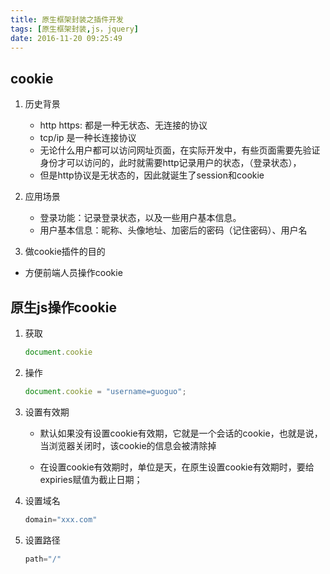```yaml
---
title: 原生框架封装之插件开发
tags: [原生框架封装,js，jquery]
date: 2016-11-20 09:25:49
---
```

 


##	cookie

1.	历史背景

	-	http https: 都是一种无状态、无连接的协议
	-	tcp/ip 是一种长连接协议
	-	无论什么用户都可以访问网址页面，在实际开发中，有些页面需要先验证身份才可以访问的，此时就需要http记录用户的状态，（登录状态），
	-	但是http协议是无状态的，因此就诞生了session和cookie

2.	应用场景

	-	登录功能：记录登录状态，以及一些用户基本信息。
	-	用户基本信息：昵称、头像地址、加密后的密码（记住密码）、用户名

3.	做cookie插件的目的

-	方便前端人员操作cookie

<!-- more -->
##	原生js操作cookie

1.	获取
	```javascript
	document.cookie
	```
2.	操作
	```javascript
	document.cookie = "username=guoguo";
	```
3.	设置有效期

	-	默认如果没有设置cookie有效期，它就是一个会话的cookie，也就是说，当浏览器关闭时，该cookie的信息会被清除掉

	-	在设置cookie有效期时，单位是天，在原生设置cookie有效期时，要给expiries赋值为截止日期；

4.	设置域名
	```javascript
	domain="xxx.com"
	```
5.	设置路径
	```javascript
	path="/"
	```